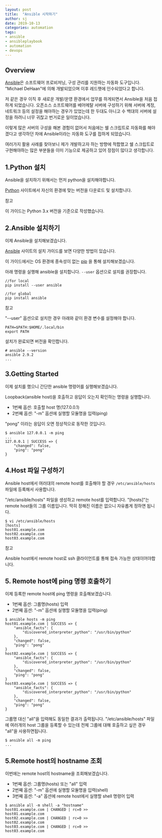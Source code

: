 ```yaml
---
layout: post
title:  "Ansible 시작하기"
author: sj
date: 2019-10-13
categories: automation
tags:
- ansible
- ansibleplaybook
- automation
- devops
---
```


## Overview

[Ansible](https://github.com/ansible/ansible)은 소프트웨어 프로비저닝, 구성 관리를 지원하는 자동화 도구입니다.
"Michael DeHaan"에 의해 개발되었으며 이후 레드햇에 인수되었다고 합니다.

저 같은 경우 이직 후 새로운 개발/운영 환경에서 업무를 하게되면서 Ansible을 처음 접하게 되었습니다.
오픈소스 소프트웨어를 베어메탈 서버에 구성하기 위해 서버에 계정, 네트워크 등의 설정을 해야하는 경우가 있었는데
한 두대도 아니고 수 백대의 서버에 설정을 하려니 너무 귀찮고 번거로운 일이었습니다.

이렇게 많은 서버의 구성을 해본 경험이 없어서 처음에는 쉘 스크립트로 자동화를 해야겠다고 생각하던 차에
Ansible이라는 자동화 도구를 접하게 되었습니다. 

여러가지 활용 사례를 찾아보니 제가 개발하고자 하는 방향에 적합했고 
쉘 스크립트로 구현해야하는 많은 부분들을 이미 기능으로 제공하고 있어 장점이 많다고 생각합니다.

## 1.Python 설치

Ansible을 설치하기 위해서는 먼저 python을 설치해야합니다.

[Python](https://www.python.org/downloads/) 사이트에서 자신의 환경에 맞는 버전을 다운로드 및 설치합니다.

<p class="tip-title">참고</p>
<p class="tip-content">
이 가이드는 Python 3.x 버전을 기준으로 작성했습니다.
</p>

## 2.Ansible 설치하기

이제 Ansible을 설치해보겠습니다.

[Ansible](https://docs.ansible.com/ansible/latest/installation_guide/intro_installation.html#latest-releases-via-pip)
사이트의 설치 가이드를 보면 다양한 방법이 있습니다.

이 가이드에서는 OS 환경에 종속성이 없는 
[pip](https://docs.ansible.com/ansible/latest/installation_guide/intro_installation.html#latest-releases-via-pip)
을 통해 설치해보겠습니다.

아래 명령을 실행해 ansible을 설치합니다. `--user` 옵션으로 설치를 권장합니다.

```
//for local
pip install --user ansible

//for global
pip install ansible
```

<p class="tip-title">참고</p>
<p class="tip-content">
"--user" 옵션으로 설치한 경우 아래와 같이 환경 변수를 설정해야 합니다.
</p>

```
PATH=$PATH:$HOME/.local/bin
export PATH
```

설치가 완료되면 버전을 확인합니다.

```
# ansible --version
ansible 2.9.2
...
```

## 3.Getting Started

이제 설치를 했으니 간단한 ansible 명령어를 실행해보겠습니다.

Loopback(ansible host)을 호출하고 응답이 오는지 확인하는 명령을 실행합니다.
- 1번째 옵션: 호출할 host 명(127.0.0.1)
- 2번째 옵션: "-m" 옵션에 실행할 모듈명을 입력(ping)

"pong" 이라는 응답이 오면 정상적으로 동작한 것입니다.

```
$ ansible 127.0.0.1 -m ping
...
127.0.0.1 | SUCCESS => {
    "changed": false,
    "ping": "pong"
}
```

## 4.Host 파일 구성하기

Ansible host에서 여러대의 remote host를 호출해야 할 경우 `/etc/ansible/hosts` 파일에 등록해서 사용합니다.

"/etc/ansible/hosts" 파일을 생성하고 remote host를 입력합니다.
"[hosts]"는 remote host들의 그룹 이름입니다. 딱히 정해진 이름은 없으니 자유롭게 정하면 됩니다. 

```
$ vi /etc/ansible/hosts
[hosts]
host01.example.com
host02.example.com
host03.example.com
```

<p class="tip-title">참고</p>
<p class="tip-content">
Ansible host에서 remote host로 ssh 클라이언트를 통해 접속 가능한 상태이어야합니다.
</p>

## 5. Remote host에 ping 명령 호출하기

이제 등록한 remote host에 ping 명령을 호출해보겠습니다.
- 1번째 옵션: 그룹명(hosts) 입력
- 2번째 옵션: "-m" 옵션에 실행할 모듈명을 입력(ping)

```
$ ansible hosts -m ping
host01.example.com | SUCCESS => {
    "ansible_facts": {
        "discovered_interpreter_python": "/usr/bin/python"
    },
    "changed": false,
    "ping": "pong"
}
host02.example.com | SUCCESS => {
    "ansible_facts": {
        "discovered_interpreter_python": "/usr/bin/python"
    },
    "changed": false,
    "ping": "pong"
}
host03.example.com | SUCCESS => {
    "ansible_facts": {
        "discovered_interpreter_python": "/usr/bin/python"
    },
    "changed": false,
    "ping": "pong"
}
```

그룹명 대신 "all"을 입력해도 동일한 결과가 출력됩니다.
"/etc/ansible/hosts" 파일에 여러개의 host 그룹을 등록할 수 있는데
전체 그룹에 대해 호출하고 싶은 경우 "all"을 사용하면됩니다.

```
$ ansible all -m ping
...
```

## 5.Remote host의 hostname 조회

이번에는 remote host의 hostname을 조회해보겠습니다.
- 1번째 옵션: 그룹명(hosts) 또는 "all" 입력
- 2번째 옵션: "-m" 옵션에 실행할 모듈명을 입력(shell)
- 3번째 옵션: "-a" 옵션에 remote host에서 실행할 shell 명령어 입력

```
$ ansible all -m shell -a "hostname"
host01.example.com | CHANGED | rc=0 >>
host01.example.com
host02.example.com | CHANGED | rc=0 >>
host02.example.com
host03.example.com | CHANGED | rc=0 >>
host03.example.com
```